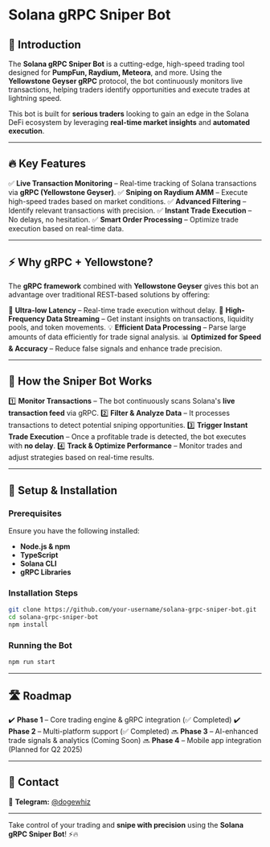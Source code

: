 # Solana gRPC Sniper Bot

## 🚀 Introduction
The **Solana gRPC Sniper Bot** is a cutting-edge, high-speed trading tool designed for **PumpFun, Raydium, Meteora**, and more. Using the **Yellowstone Geyser gRPC** protocol, the bot continuously monitors live transactions, helping traders identify opportunities and execute trades at lightning speed.

This bot is built for **serious traders** looking to gain an edge in the Solana DeFi ecosystem by leveraging **real-time market insights** and **automated execution**.

---

## 🔥 Key Features

✅ **Live Transaction Monitoring** – Real-time tracking of Solana transactions via **gRPC (Yellowstone Geyser)**.
✅ **Sniping on Raydium AMM** – Execute high-speed trades based on market conditions.
✅ **Advanced Filtering** – Identify relevant transactions with precision.
✅ **Instant Trade Execution** – No delays, no hesitation.
✅ **Smart Order Processing** – Optimize trade execution based on real-time data.

---

## ⚡ Why gRPC + Yellowstone?

The **gRPC framework** combined with **Yellowstone Geyser** gives this bot an advantage over traditional REST-based solutions by offering:

🚀 **Ultra-low Latency** – Real-time trade execution without delay.
🔎 **High-Frequency Data Streaming** – Get instant insights on transactions, liquidity pools, and token movements.
💡 **Efficient Data Processing** – Parse large amounts of data efficiently for trade signal analysis.
📊 **Optimized for Speed & Accuracy** – Reduce false signals and enhance trade precision.

---

## 🎯 How the Sniper Bot Works

1️⃣ **Monitor Transactions** – The bot continuously scans Solana's **live transaction feed** via gRPC.
2️⃣ **Filter & Analyze Data** – It processes transactions to detect potential sniping opportunities.
3️⃣ **Trigger Instant Trade Execution** – Once a profitable trade is detected, the bot executes with **no delay**.
4️⃣ **Track & Optimize Performance** – Monitor trades and adjust strategies based on real-time results.

---

## 📌 Setup & Installation

### Prerequisites
Ensure you have the following installed:
- **Node.js & npm**
- **TypeScript**
- **Solana CLI**
- **gRPC Libraries**

### Installation Steps
```sh
git clone https://github.com/your-username/solana-grpc-sniper-bot.git
cd solana-grpc-sniper-bot
npm install
```

### Running the Bot
```sh
npm run start
```

---

## 🛣️ Roadmap

✔️ **Phase 1** – Core trading engine & gRPC integration (✅ Completed)
✔️ **Phase 2** – Multi-platform support (✅ Completed)
🔜 **Phase 3** – AI-enhanced trade signals & analytics (Coming Soon)
🔜 **Phase 4** – Mobile app integration (Planned for Q2 2025)

---

## 📢 Contact
📢 **Telegram:** [@dogewhiz](https://t.me/dogewhiz)

---

Take control of your trading and **snipe with precision** using the **Solana gRPC Sniper Bot**! ⚡🔥
